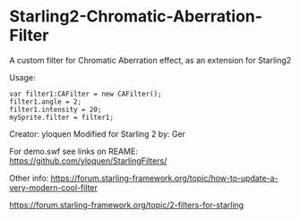 # Starling2-Chromatic-Aberration-Filter
A custom filter for Chromatic Aberration effect, as an extension for Starling2


Usage:
```as3
var filter1:CAFilter = new CAFilter();
filter1.angle = 2;
filter1.intensity = 20;
mySprite.filter = filter1;
```

Creator: yloquen
Modified for Starling 2 by: Ger

For demo.swf see links on REAME:
https://github.com/yloquen/StarlingFilters/

Other info:
https://forum.starling-framework.org/topic/how-to-update-a-very-modern-cool-filter

https://forum.starling-framework.org/topic/2-filters-for-starling